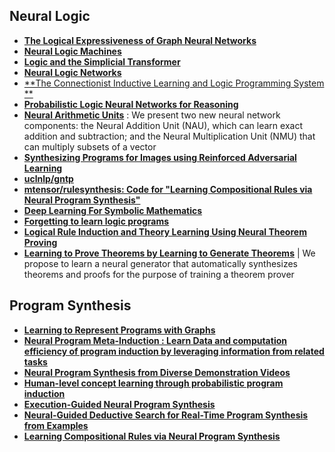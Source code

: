 ## Neural Logic

- [**The Logical Expressiveness of Graph Neural Networks**](https://openreview.net/forum?id=r1lZ7AEKvB)
- [**Neural Logic Machines**](https://arxiv.org/abs/1904.11694.pdf)
- [**Logic and the Simplicial Transformer**](https://arxiv.org/abs/1909.00668.pdf)
- [**Neural Logic Networks**](https://arxiv.org/abs/1910.08629.pdf)
- [**The Connectionist Inductive Learning and Logic Programming System **](https://link.springer.com/article/10.1023/A:1008328630915)
- [**Probabilistic Logic Neural Networks for Reasoning**](https://arxiv.org/abs/1906.08495.pdf)
- [**Neural Arithmetic Units**](https://arxiv.org/abs/2001.05016v1.pdf) : We present two new neural network components: the Neural Addition Unit (NAU), which can learn exact addition and subtraction; and the Neural Multiplication Unit (NMU) that can multiply subsets of a vector
- [**Synthesizing Programs for Images using Reinforced Adversarial Learning**](http://proceedings.mlr.press/v80/ganin18a.html)
- [**uclnlp/gntp**](https://github.com/uclnlp/gntp)
- [**mtensor/rulesynthesis: Code for "Learning Compositional Rules via Neural Program Synthesis"**](https://github.com/mtensor/rulesynthesis)
- [**Deep Learning For Symbolic Mathematics**](https://openreview.net/forum?id=S1eZYeHFDS)
- [**Forgetting to learn logic programs**](https://arxiv.org/abs/1911.06643v1.pdf)
- [**Logical Rule Induction and Theory Learning Using Neural Theorem Proving**](https://arxiv.org/abs/1809.02193.pdf)
- [**Learning to Prove Theorems by Learning to Generate Theorems**](https://openreview.net/forum?id=BJxiqxSYPB) | We propose to learn a neural generator that automatically synthesizes theorems and proofs for the purpose of training a theorem prover

## Program Synthesis

- [**Learning to Represent Programs with Graphs**](https://openreview.net/forum?id=BJOFETxR-)
- [**Neural Program Meta-Induction : Learn Data and computation efficiency of program induction by leveraging information from related tasks**](https://papers.nips.cc/paper/6803-neural-program-meta-induction.pdf)
- [**Neural Program Synthesis from Diverse Demonstration Videos**](http://proceedings.mlr.press/v80/sun18a/sun18a.pdf)
- [**Human-level concept learning through probabilistic program induction**](https://web.mit.edu/cocosci/Papers/Science-2015-Lake-1332-8.pdf)
- [**Execution-Guided Neural Program Synthesis**](https://openreview.net/forum?id=H1gfOiAqYm)
- [**Neural-Guided Deductive Search for Real-Time Program Synthesis from Examples**](https://arxiv.org/abs/1804.01186)
- [**Learning Compositional Rules via Neural Program Synthesis**](https://arxiv.org/abs/2003.05562.pdf)
